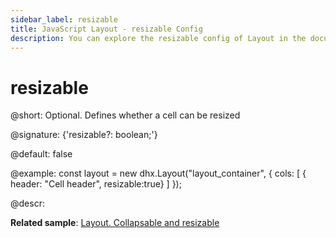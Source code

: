```yaml
---
sidebar_label: resizable
title: JavaScript Layout - resizable Config 
description: You can explore the resizable config of Layout in the documentation of the DHTMLX JavaScript UI library. Browse developer guides and API reference, try out code examples and live demos, and download a free 30-day evaluation version of DHTMLX Suite.
---
```


# resizable

@short: Optional. Defines whether a cell can be resized

@signature: {'resizable?: boolean;'}

@default: false

@example:
const layout = new dhx.Layout("layout_container", {
    cols: [
        { header: "Cell header", resizable:true}
    ]
});

@descr:

**Related sample**: [Layout. Collapsable and resizable](https://snippet.dhtmlx.com/f1f49n35)

[comment]: # (@related: layout/initialization.md#initialize-layout layout/cell_configuration.md#resizability)
